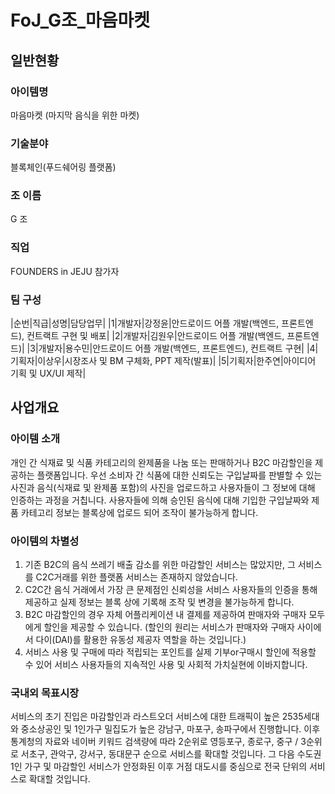 # FoJ_G조_마음마켓

## 일반현황
### 아이템명
마음마켓 (마지막 음식을 위한 마켓)
### 기술분야
블록체인(푸드쉐어링 플랫폼)
### 조 이름
G 조	
### 직업
FOUNDERS in JEJU 참가자
### 팀 구성
|순번|직급|성명|담당업무|
|1|개발자|강정윤|안드로이드 어플 개발(백엔드, 프론트엔드), 컨트랙트 구현 및 배포|
|2|개발자|김원우|안드로이드 어플 개발(백엔드, 프론트엔드)|
|3|개발자|용수민|안드로이드 어플 개발(백엔드, 프론트엔드), 컨트랙트 구현|
|4|기획자|이상우|시장조사 및 BM 구체화, PPT 제작(발표)|
|5|기획자|한주연|아이디어 기획 및 UX/UI 제작|
## 사업개요
### 아이템 소개	
개인 간 식재료 및 식품 카테고리의 완제품을 나눔 또는 판매하거나 B2C 마감할인을 제공하는 플랫폼입니다.
우선 소비자 간 식품에 대한 신뢰도는 구입날짜를 판별할 수 있는 사진과 음식(식재료 및 완제품 포함)의 사진을 업로드하고 사용자들이 그 정보에 대해 인증하는 과정을 거칩니다. 사용자들에 의해 승인된 음식에 대해 기입한 구입날짜와 제품 카테고리 정보는 블록상에 업로드 되어 조작이 불가능하게 합니다.
### 아이템의 차별성	
1. 기존 B2C의 음식 쓰레기 배출 감소를 위한 마감할인 서비스는 많았지만, 그 서비스를 
C2C거래를 위한 플랫폼 서비스는 존재하지 않았습니다.
2. C2C간 음식 거래에서 가장 큰 문제점인 신뢰성을 서비스 사용자들의 인증을 통해 
제공하고 실제 정보는 블록 상에 기록해 조작 및 변경을 불가능하게 합니다.
3. B2C 마감할인의 경우 자체 어플리케이션 내 결제를 제공하여 판매자와 구매자 모두에게 
할인을 제공할 수 있습니다. (할인의 원리는 서비스가 판매자와 구매자 사이에서 다이(DAI)를 활용한 유동성 제공자 역할을 하는 것입니다.)
4. 서비스 사용 및 구매에 따라 적립되는 포인트를 실제 기부or구매시 할인에 적용할 수
있어 서비스 사용자들의 지속적인 사용 및 사회적 가치실현에 이바지합니다.
### 국내외 목표시장	
서비스의 초기 진입은 마감할인과 라스트오더 서비스에 대한 트래픽이 높은 2535세대와 중소상공인 및 1인가구 밀집도가 높은 강남구, 마포구, 송파구에서 진행합니다.
 이후 통계청의 자료와 네이버 키워드 검색량에 따라 2순위로 영등포구, 종로구, 중구 / 3순위로 서초구, 관악구, 강서구, 동대문구 순으로 서비스를 확대할 것입니다. 그 다음 수도권 1인 가구 및 마감할인 서비스가 안정화된 이후 거점 대도시를 중심으로 전국 단위의 서비스로 확대할 것입니다.
